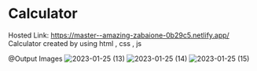 # Calculator
Hosted Link: https://master--amazing-zabaione-0b29c5.netlify.app/
Calculator created by using html , css , js

@Output Images
![2023-01-25 (13)](https://user-images.githubusercontent.com/109498434/214652189-2b2deeff-d86e-47ad-8af4-71651dc97b28.png)
![2023-01-25 (14)](https://user-images.githubusercontent.com/109498434/214652222-4ac5b856-bae0-4cbd-adf4-29092dfe6c3f.png)
![2023-01-25 (15)](https://user-images.githubusercontent.com/109498434/214652244-73d82813-ab90-401d-8eb7-5731fc82545d.png)
